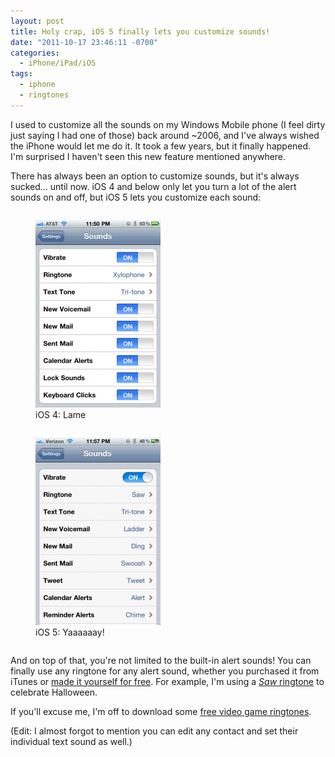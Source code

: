 ```yaml
---
layout: post
title: Holy crap, iOS 5 finally lets you customize sounds!
date: "2011-10-17 23:46:11 -0700"
categories:
  - iPhone/iPad/iOS
tags:
  - iphone
  - ringtones
---
```


I used to customize all the sounds on my Windows Mobile phone (I feel dirty just saying I had one of those) back around ~2006, and I've always wished the iPhone would let me do it. It took a few years, but it finally happened. I'm surprised I haven't seen this new feature mentioned anywhere.

There has always been an option to customize sounds, but it's always sucked... until now. iOS 4 and below only let you turn a lot of the alert sounds on and off, but iOS 5 lets you customize each sound:

<figure style="display:inline-block">
  <img src="/assets/images/2011/10/photo-200x300.png" alt="iOS 4 Sounds Settings" />
  <figcaption>iOS 4: Lame</figcaption>
</figure>

<figure style="display:inline-block">
  <img src="/assets/images/2011/10/IMG_1407-200x300.png" alt="iOS 5 Sounds Settings" />
  <figcaption>iOS 5: Yaaaaaay!</figcaption>
</figure>

And on top of that, you're not limited to the built-in alert sounds! You can finally use any ringtone for any alert sound, whether you purchased it from iTunes or [made it yourself for free](http://audiko.net/). For example, I'm using a [_Saw_ ringtone](/assets/audio/2011/10/Saw.m4r) to celebrate Halloween.

If you'll excuse me, I'm off to download some [free video game ringtones](http://www.mobiles24.com/downloads/free-iphone-ringtones/video-game-music?orderby=popular).

(Edit: I almost forgot to mention you can edit any contact and set their individual text sound as well.)
